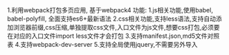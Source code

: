 1.利用webpack打包多页应用, 基于webpack4
功能: 
1.js相关功能,使用babel, babel-polyfill, 全面支持es6+最新语法
2.css相关功能,支持less语法,支持自动添加浏览器前缀,css压缩,单独提取css文件,入口文件为js文件,想要css打包,必须要在对应的入口文件import less文件才会打包
3.支持manifest.json,md5文件对照表
4.支持webpack-dev-server
5.支持全局使用jquery,不需要另外导入